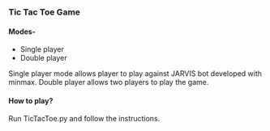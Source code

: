 ### Tic Tac Toe Game


#### Modes-
- Single player
- Double player

Single player mode allows player to play against JARVIS bot developed with minmax. Double player allows two players to play the game.

#### How to play?
Run TicTacToe.py and follow the instructions.
